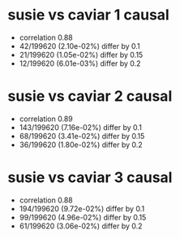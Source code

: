# susie vs caviar  1 causal

- correlation 0.88
- 42/199620 (2.10e-02%) differ by 0.1
- 21/199620 (1.05e-02%) differ by 0.15
- 12/199620 (6.01e-03%) differ by 0.2


# susie vs caviar  2 causal

- correlation 0.89
- 143/199620 (7.16e-02%) differ by 0.1
- 68/199620 (3.41e-02%) differ by 0.15
- 36/199620 (1.80e-02%) differ by 0.2


# susie vs caviar  3 causal

- correlation 0.88
- 194/199620 (9.72e-02%) differ by 0.1
- 99/199620 (4.96e-02%) differ by 0.15
- 61/199620 (3.06e-02%) differ by 0.2


